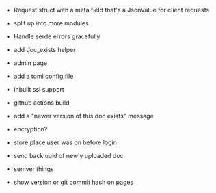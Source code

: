 - Request struct with a meta field that's a JsonValue for client requests
- split up into more modules
- Handle serde errors gracefully
- add doc_exists helper

- admin page
- add a toml config file
- inbuilt ssl support
- github actions build
- add a "newer version of this doc exists" message
- encryption?
- store place user was on before login
- send back uuid of newly uploaded doc
- semver things
- show version or git commit hash on pages

